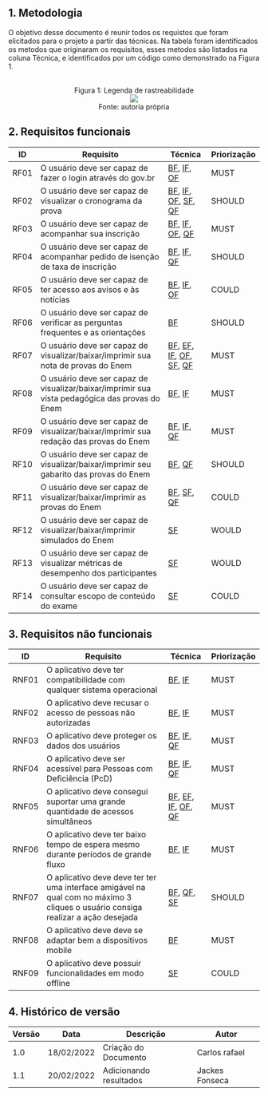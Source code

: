 ## 1. Metodologia

O objetivo desse documento é reunir todos os requistos que foram elicitados para o projeto a partir das técnicas. Na tabela foram identificados os metodos que originaram os requisitos, esses metodos são listados na coluna Técnica, e identificados por um código como demonstrado na Figura 1.

<center>
  <br><figcaption class="center">Figura 1: Legenda de rastreabilidade</figcaption>
  <img src="https://user-images.githubusercontent.com/53023400/154858872-f7f7c057-a096-4e0c-9a46-62d429b5447b.png" class="center">
  <figcaption class="center">Fonte: autoria própria</figcaption>
</center>

## 2. Requisitos funcionais

| ID   | Requisito                                                                                      | Técnica                                                                                                                                                                                                                                                     | Priorização |
| ---- | ---------------------------------------------------------------------------------------------- | ----------------------------------------------------------------------------------------------------------------------------------------------------------------------------------------------------------------------------------------------------------- | ----------- |
| RF01 | O usuário deve ser capaz de fazer o login através do gov.br                                    | [BF](tecnicas-elicitacao/brainstorming.md), [IF](tecnicas-elicitacao/introspeccao.md), [OF](tecnicas-elicitacao/observacao.md)                                                                                                                              | MUST        |
| RF02 | O usuário deve ser capaz de visualizar o cronograma da prova                                   | [BF](tecnicas-elicitacao/brainstorming.md), [IF](tecnicas-elicitacao/introspeccao.md), [OF](tecnicas-elicitacao/observacao.md), [SF](tecnicas-elicitacao/storyboard.md), [QF](tecnicas-elicitacao/questionario.md)                                          | SHOULD      |
| RF03 | O usuário deve ser capaz de acompanhar sua inscrição                                           | [BF](tecnicas-elicitacao/brainstorming.md), [IF](tecnicas-elicitacao/introspeccao.md), [OF](tecnicas-elicitacao/observacao.md), [QF](tecnicas-elicitacao/questionario.md)                                                                                   | MUST        |
| RF04 | O usuário deve ser capaz de acompanhar pedido de isenção de taxa de inscrição                  | [BF](tecnicas-elicitacao/brainstorming.md), [IF](tecnicas-elicitacao/introspeccao.md), [QF](tecnicas-elicitacao/questionario.md)                                                                                                                            | SHOULD      |
| RF05 | O usuário deve ser capaz de ter acesso aos avisos e às notícias                                | [BF](tecnicas-elicitacao/brainstorming.md), [IF](tecnicas-elicitacao/introspeccao.md), [OF](tecnicas-elicitacao/observacao.md)                                                                                                                              | COULD       |
| RF06 | O usuário deve ser capaz de verificar as perguntas frequentes e as orientações                 | [BF](tecnicas-elicitacao/brainstorming.md)                                                                                                                                                                                                                  | SHOULD      |
| RF07 | O usuário deve ser capaz de visualizar/baixar/imprimir sua nota de provas do Enem              | [BF](tecnicas-elicitacao/brainstorming.md), [EF](tecnicas-elicitacao/entrevista.md), [IF](tecnicas-elicitacao/introspeccao.md), [OF](tecnicas-elicitacao/observacao.md), [SF](tecnicas-elicitacao/storyboard.md), [QF](tecnicas-elicitacao/questionario.md) | MUST        |
| RF08 | O usuário deve ser capaz de visualizar/baixar/imprimir sua vista pedagógica das provas do Enem | [BF](tecnicas-elicitacao/brainstorming.md), [IF](tecnicas-elicitacao/introspeccao.md)                                                                                                                                                                       | MUST        |
| RF09 | O usuário deve ser capaz de visualizar/baixar/imprimir sua redação das provas do Enem          | [BF](tecnicas-elicitacao/brainstorming.md), [IF](tecnicas-elicitacao/introspeccao.md), [QF](tecnicas-elicitacao/questionario.md)                                                                                                                            | MUST        |
| RF10 | O usuário deve ser capaz de visualizar/baixar/imprimir seu gabarito das provas do Enem         | [BF](tecnicas-elicitacao/brainstorming.md), [QF](tecnicas-elicitacao/questionario.md)                                                                                                                                                                       | SHOULD      |
| RF11 | O usuário deve ser capaz de visualizar/baixar/imprimir as provas do Enem                       | [BF](tecnicas-elicitacao/brainstorming.md), [SF](tecnicas-elicitacao/storyboard.md), [QF](tecnicas-elicitacao/questionario.md)                                                                                                                              | COULD       |
| RF12 | O usuário deve ser capaz de visualizar/baixar/imprimir simulados do Enem                       | [SF](tecnicas-elicitacao/storyboard.md)                                                                                                                                                                                                                     | WOULD       |
| RF13 | O usuário deve ser capaz de visualizar métricas de desempenho dos participantes                | [SF](tecnicas-elicitacao/storyboard.md)                                                                                                                                                                                                                     | WOULD       |
| RF14 | O usuário deve ser capaz de consultar escopo de conteúdo do exame                              | [SF](tecnicas-elicitacao/storyboard.md)                                                                                                                                                                                                                     | COULD       |

## 3. Requisitos não funcionais

| ID    | Requisito                                                                                                                        | Técnica                                                                                                                                                                                                            | Priorização |
| ----- | -------------------------------------------------------------------------------------------------------------------------------- | ------------------------------------------------------------------------------------------------------------------------------------------------------------------------------------------------------------------ | ----------- |
| RNF01 | O aplicativo deve ter compatibilidade com qualquer sistema operacional                                                           | [BF](tecnicas-elicitacao/brainstorming.md), [IF](tecnicas-elicitacao/introspeccao.md)                                                                                                                              | MUST        |
| RNF02 | O aplicativo deve recusar o acesso de pessoas não autorizadas                                                                    | [BF](tecnicas-elicitacao/brainstorming.md), [IF](tecnicas-elicitacao/introspeccao.md)                                                                                                                              | MUST        |
| RNF03 | O aplicativo deve proteger os dados dos usuários                                                                                 | [BF](tecnicas-elicitacao/brainstorming.md), [IF](tecnicas-elicitacao/introspeccao.md), [QF](tecnicas-elicitacao/questionario.md)                                                                                   | MUST        |
| RNF04 | O aplicativo deve ser acessível para Pessoas com Deficiência (PcD)                                                               | [BF](tecnicas-elicitacao/brainstorming.md), [IF](tecnicas-elicitacao/introspeccao.md), [QF](tecnicas-elicitacao/questionario.md)                                                                                   | MUST        |
| RNF05 | O aplicativo deve consegui suportar uma grande quantidade de acessos simultâneos                                                 | [BF](tecnicas-elicitacao/brainstorming.md), [EF](tecnicas-elicitacao/entrevista.md), [IF](tecnicas-elicitacao/introspeccao.md), [OF](tecnicas-elicitacao/observacao.md), [QF](tecnicas-elicitacao/questionario.md) | MUST        |
| RNF06 | O aplicativo deve ter baixo tempo de espera mesmo durante períodos de grande fluxo                                               | [BF](tecnicas-elicitacao/brainstorming.md), [IF](tecnicas-elicitacao/introspeccao.md)                                                                                                                              | MUST        |
| RNF07 | O aplicativo deve deve ter ter uma interface amigável na qual com no máximo 3 cliques o usuário consiga realizar a ação desejada | [BF](tecnicas-elicitacao/brainstorming.md), [QF](tecnicas-elicitacao/questionario.md), [SF](tecnicas-elicitacao/storyboard.md)                                                                                     | SHOULD      |
| RNF08 | O aplicativo deve deve se adaptar bem a dispositivos mobile                                                                      | [BF](tecnicas-elicitacao/brainstorming.md)                                                                                                                                                                         | MUST        |
| RNF09 | O aplicativo deve possuir funcionalidades em modo offline                                                                        | [SF](tecnicas-elicitacao/storyboard.md)                                                                                                                                                                            | COULD       |

## 4. Histórico de versão

| Versão | Data       | Descrição              | Autor          |
| ------ | ---------- | ---------------------- | -------------- |
| 1.0    | 18/02/2022 | Criação do Documento   | Carlos rafael  |
| 1.1    | 20/02/2022 | Adicionando resultados | Jackes Fonseca |
